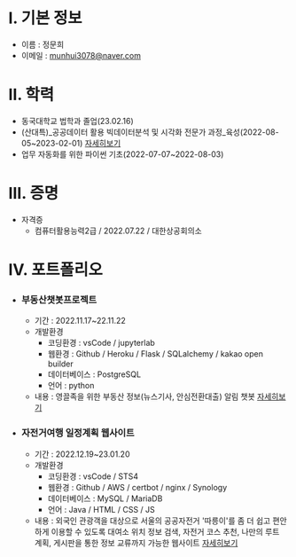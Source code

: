 # Ⅰ. 기본 정보
- 이름 : 정문희
- 이메일 : munhui3078@naver.com

# Ⅱ. 학력 
- 동국대학교 법학과 졸업(23.02.16)
- (산대특)_공공데이터 활용 빅데이터분석 및 시각화 전문가 과정_육성(2022-08-05~2023-02-01) [자세히보기](https://github.com/Moon-999/HumanEdu)
- 업무 자동화를 위한 파이썬 기초(2022-07-07~2022-08-03)

# Ⅲ. 증명
- 자격증
    - 컴퓨터활용능력2급 / 2022.07.22 / 대한상공회의소

# Ⅳ. 포트폴리오
- ### 부동산챗봇프로젝트
    - 기간 : 2022.11.17~22.11.22
    - 개발환경
        - 코딩환경 : vsCode / jupyterlab
        - 웹환경 : Github / Heroku / Flask / SQLalchemy / kakao open builder
        - 데이터베이스 : PostgreSQL
        - 언어 : python
    - 내용 : 영끌족을 위한 부동산 정보(뉴스기사, 안심전환대출) 알림 챗봇
    [자세히보기](https://github.com/Moon-999/projects/tree/main/chatbot)

- ### 자전거여행 일정계획 웹사이트
    - 기간 : 2022.12.19~23.01.20
    - 개발환경
        - 코딩환경 : vsCode / STS4
        - 웹환경 : Github / AWS / certbot / nginx / Synology
        - 데이터베이스 : MySQL / MariaDB
        - 언어 : Java / HTML / CSS / JS     
    - 내용 : 외국인 관광객을 대상으로 서울의 공공자전거 '따릉이'를 좀 더 쉽고 편안하게 이용할 수 있도록 대여소 위치 정보 검색, 자전거 코스 추천, 나만의 루트 계획, 게시판을 통한 정보 교류까지 가능한 웹사이트
    [자세히보기](https://github.com/Moon-999/projects/tree/main/website)

